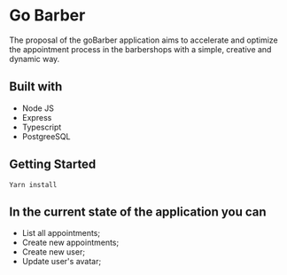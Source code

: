 # Go Barber
The proposal of the goBarber application aims to accelerate and optimize the appointment process in the barbershops with a simple, creative and dynamic way.

## Built with
- Node JS
- Express
- Typescript
- PostgreeSQL

## Getting Started
```
Yarn install
```

## In the current state of the application you can
- List all appointments;
- Create new appointments; 
- Create new user; 
- Update user's avatar; 


